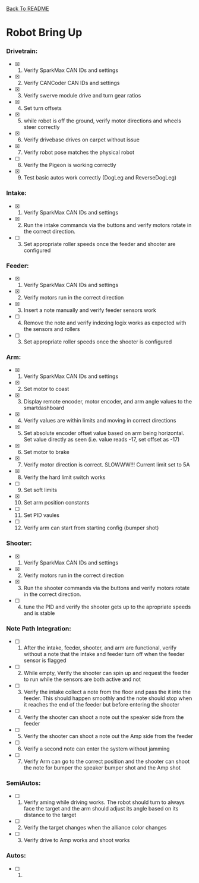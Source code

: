 <!-- Markdown language reference: https://www.markdownguide.org/basic-syntax/ -->
[Back To README](../../../../../../README.md)

# Robot Bring Up

### Drivetrain:
- [x] 1. Verify SparkMax CAN IDs and settings
- [x] 2. Verify CANCoder CAN IDs and settings
- [x] 3. Verify swerve module drive and turn gear ratios
- [x] 4. Set turn offsets 
- [x] 5. while robot is off the ground, verify motor directions and wheels steer correctly
- [x] 6. Verify drivebase drives on carpet without issue
- [x] 7. Verify robot pose matches the physical robot
- [ ] 8. Verify the Pigeon is working correctly
- [x] 9. Test basic autos work correctly (DogLeg and ReverseDogLeg)

### Intake:
- [x] 1. Verify SparkMax CAN IDs and settings
- [x] 2. Run the intake commands via the buttons and verify motors rotate in the correct direction.
- [ ] 3. Set appropriate roller speeds once the feeder and shooter are configured

### Feeder:
- [x] 1. Verify SparkMax CAN IDs and settings
- [x] 2. Verify motors run in the correct direction
- [x] 3. Insert a note manually and verify feeder sensors work
- [ ] 4. Remove the note and verify indexing logix works as expected with the sensors and rollers
- [ ] 3. Set appropriate roller speeds once the shooter is configured

### Arm:

- [x] 1. Verify SparkMax CAN IDs and settings
- [x] 2. Set motor to coast
- [x] 3. Display remote encoder, motor encoder, and arm angle values to the smartdashboard
- [x] 4. Verify values are within limits and moving in correct directions
- [x] 5. Set absolute encoder offset value based on arm being horizontal. Set value directly as seen (i.e. value reads -17, set offset as -17)
- [x] 6. Set motor to brake
- [x] 7. Verify motor direction is correct. SLOWWW!!! Current limit set to 5A
- [x] 8. Verify the hard limit switch works
- [ ] 9. Set soft limits
- [x] 10. Set arm position constants
- [ ] 11. Set PID vaules
- [ ] 12. Verify arm can start from starting config (bumper shot)

### Shooter:
- [x] 1. Verify SparkMax CAN IDs and settings
- [x] 2. Verify motors run in the correct direction
- [x] 3. Run the shooter commands via the buttons and verify motors rotate in the correct direction.
- [ ] 4. tune the PID and verify the shooter gets up to the apropriate speeds and is stable

### Note Path Integration:
- [ ] 1. After the intake, feeder, shooter, and arm are functional, verify without a note that the intake and feeder turn off when the feeder sensor is flagged
- [ ] 2. While empty, Verify the shooter can spin up and request the feeder to run while the sensors are both active and not
- [ ] 3. Verify the intake collect a note from the floor and pass the it into the feeder. This should happen smoothly and the note should stop when it reaches the end of the feeder but before entering the shooter
- [ ] 4. Verify the shooter can shoot a note out the speaker side from the feeder
- [ ] 5. Verify the shooter can shoot a note out the Amp side from the feeder
- [ ] 6. Verify a second note can enter the system without jamming
- [ ] 7. Verify Arm can go to the correct position and the shooter can shoot the note for bumper the speaker bumper shot and the Amp shot

### SemiAutos:
- [ ] 1. Verify aming while driving works. The robot should turn to always face the target and the arm should adjust its angle based on its distance to the target
- [ ] 2. Verify the target changes when the alliance color changes
- [ ] 3. Verify drive to Amp works and shoot works

### Autos:
- [ ] 1. 



